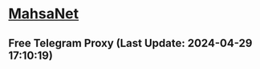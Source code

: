 
# [MahsaNet](https://t.me/mahsa_net)
## Free Telegram Proxy (Last Update: 2024-04-29 17:10:19)

    